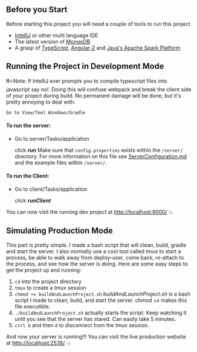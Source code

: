 ## Before you Start
Before starting this project you will need a couple of tools to run this project
  * [IntelliJ](https://www.jetbrains.com/idea/) or other multi language IDE
  * The latest version of [MongoDB](https://www.mongodb.com/download-center#community)
  * A grasp of [TypeScript](https://www.typescriptlang.org/docs/tutorial.html),
[Angular-2](https://angular.io/docs/ts/latest/ ) and [Java's Apache Spark Platform](https://spark.apache.org/docs/latest/api/java/)


## Running the Project in Development Mode

:exclamation::exclamation::fire:Note: If IntelliJ ever prompts you to compile typescript files into javascript say no!. Doing this will confuse webpack and break the client side of your project during build. 
No permanent damage will be done, but it's pretty annoying to deal with.

    Go to View/Tool Windows/Gradle
#### To run the server:

* Go to server/Tasks/application
    
    click ***run***
    Make sure that `config.properties` exists within the `/server/` directory. For more information on this file see [ServerConfiguration.md](./ServerConfiguration.md) and the example files within `/server/`. 
#### To run the Client:
* Go to client/Tasks/application

    click ***runClient***
    
You can now visit the running dev project at
    [http://localhost:9000/](http://localhost:9000/) :boom: 
    
    
## Simulating Production Mode
This part is pretty simple. I made a bash script that will clean, build, gradle and start the server. I also normally use a cool tool called *tmux* to start a process, be able to walk away from deploy-user, come back, re-attach to the process, and see how the server is doing. Here are some easy steps to get the project up and running:
1. `cd` into the project directory
2. `tmux` to create a *tmux* session  
3. `chmod +x buildAndLaunchProject.sh` *buildAndLaunchProject.sh* is a bash script I made to clean, build, and start the server. chmod +x makes this file executible.
4. `./buildAndLaunchProject.sh` actually starts the script. Keep watching it until you see that the server has stared. Can easily take 5 minutes.
5. `ctrl b` and then `d` to disconnect from the *tmux* session.

And now your server is running!!! You can visit the live production website at [http://localhost:2538/](http://localhost:2538/) :boom:  
     